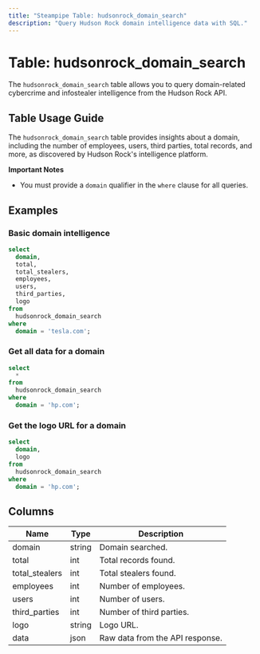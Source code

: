 ```yaml
---
title: "Steampipe Table: hudsonrock_domain_search"
description: "Query Hudson Rock domain intelligence data with SQL."
---
```


# Table: hudsonrock_domain_search

The `hudsonrock_domain_search` table allows you to query domain-related cybercrime and infostealer intelligence from the Hudson Rock API.

## Table Usage Guide

The `hudsonrock_domain_search` table provides insights about a domain, including the number of employees, users, third parties, total records, and more, as discovered by Hudson Rock's intelligence platform.

**Important Notes**
- You must provide a `domain` qualifier in the `where` clause for all queries.

## Examples

### Basic domain intelligence

```sql
select
  domain,
  total,
  total_stealers,
  employees,
  users,
  third_parties,
  logo
from
  hudsonrock_domain_search
where
  domain = 'tesla.com';
```

### Get all data for a domain

```sql
select
  *
from
  hudsonrock_domain_search
where
  domain = 'hp.com';
```

### Get the logo URL for a domain

```sql
select
  domain,
  logo
from
  hudsonrock_domain_search
where
  domain = 'hp.com';
```

## Columns

| Name                | Type    | Description                                      |
|---------------------|---------|--------------------------------------------------|
| domain              | string  | Domain searched.                                 |
| total               | int     | Total records found.                             |
| total_stealers      | int     | Total stealers found.                            |
| employees           | int     | Number of employees.                             |
| users               | int     | Number of users.                                 |
| third_parties       | int     | Number of third parties.                         |
| logo                | string  | Logo URL.                                        |
| data                | json    | Raw data from the API response.                  |
